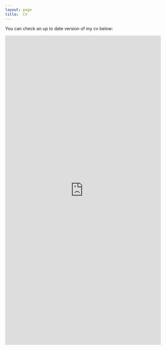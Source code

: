```yaml
---
layout: page
title:  CV
---
```


You can check an up to date version of my cv below:

<iframe src="https://drive.google.com/file/d/1RGILUhaQelJRhEi7vXrJ0GHv8yqnbucc/preview" style="width:100%; height:1000px;" frameborder="0"></iframe>
